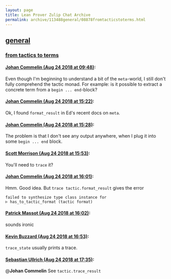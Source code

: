 ```yaml
---
layout: page
title: Lean Prover Zulip Chat Archive 
permalink: archive/113488general/08878fromtacticstoterms.html
---
```


## [general](index.html)
### [from tactics to terms](08878fromtacticstoterms.html)

#### [Johan Commelin (Aug 24 2018 at 09:48)](https://leanprover.zulipchat.com/#narrow/stream/113488-general/topic/from%20tactics%20to%20terms/near/132682307):
Even though I'm beginning to understand a bit of the `meta`-world, I still don't fully comprehend the tactic monad. For example: is it possible to extract a concrete term from a `begin ... end`-block?

#### [Johan Commelin (Aug 24 2018 at 15:22)](https://leanprover.zulipchat.com/#narrow/stream/113488-general/topic/from%20tactics%20to%20terms/near/132696207):
Ok, I found `format_result` in Ed's recent docs on `meta`.

#### [Johan Commelin (Aug 24 2018 at 15:28)](https://leanprover.zulipchat.com/#narrow/stream/113488-general/topic/from%20tactics%20to%20terms/near/132696477):
The problem is that I don't see any output anywhere, when I plug it into some `begin ... end` block.

#### [Scott Morrison (Aug 24 2018 at 15:53)](https://leanprover.zulipchat.com/#narrow/stream/113488-general/topic/from%20tactics%20to%20terms/near/132697545):
You'll need to `trace` it?

#### [Johan Commelin (Aug 24 2018 at 16:01)](https://leanprover.zulipchat.com/#narrow/stream/113488-general/topic/from%20tactics%20to%20terms/near/132697964):
Hmm. Good idea. But `trace tactic.format_result` gives the error
```lean
failed to synthesize type class instance for
⊢ has_to_tactic_format (tactic format)
```

#### [Patrick Massot (Aug 24 2018 at 16:02)](https://leanprover.zulipchat.com/#narrow/stream/113488-general/topic/from%20tactics%20to%20terms/near/132698024):
sounds ironic

#### [Kevin Buzzard (Aug 24 2018 at 16:53)](https://leanprover.zulipchat.com/#narrow/stream/113488-general/topic/from%20tactics%20to%20terms/near/132700521):
`trace_state` usually prints a trace.

#### [Sebastian Ullrich (Aug 24 2018 at 17:35)](https://leanprover.zulipchat.com/#narrow/stream/113488-general/topic/from%20tactics%20to%20terms/near/132702583):
@**Johan Commelin** See `tactic.trace_result`


